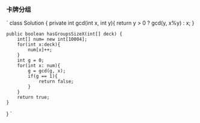 ### 卡牌分组

`
class Solution {
    private int gcd(int x, int y){
        return y > 0 ? gcd(y, x%y) : x;
    }

    public boolean hasGroupsSizeX(int[] deck) {
        int[] num= new int[10004];
        for(int x:deck){
            num[x]++;
        }
        int g = 0;
        for(int x: num){
            g = gcd(g, x);
            if(g == 1){
                return false;
            }
        }
        return true;
    }
}
`